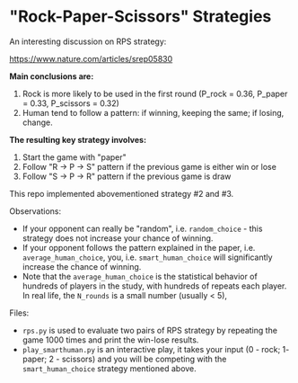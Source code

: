# "Rock-Paper-Scissors" Strategies



An interesting discussion on RPS strategy:

https://www.nature.com/articles/srep05830

**Main conclusions are:**

1. Rock is more likely to be used in the first round (P_rock = 0.36, P_paper = 0.33, P_scissors = 0.32)
2. Human tend to follow a pattern: if winning, keeping the same; if losing, change.

**The resulting key strategy involves:**

1. Start the game with "paper"
2. Follow "R -> P -> S" pattern if the previous game is either win or lose
3. Follow "S -> P -> R" pattern if the previous game is draw



This repo implemented abovementioned strategy #2 and #3.

Observations:

- If your opponent can really be "random", i.e. `random_choice` - this strategy does not increase your chance of winning.
- If your opponent follows the pattern explained in the paper, i.e. `average_human_choice`, you, i.e. `smart_human_choice` will significantly increase the chance of winning.
- Note that the `average_human_choice` is the statistical behavior of hundreds of players in the study, with hundreds of repeats each player. In real life, the `N_rounds` is a small number (usually < 5), 



Files:

- `rps.py` is used to evaluate two pairs of RPS strategy by repeating the game 1000 times and print the win-lose results.
- `play_smarthuman.py` is an interactive play, it takes your input (0 - rock; 1- paper; 2 - scissors) and you will be competing with the `smart_human_choice` strategy mentioned above.